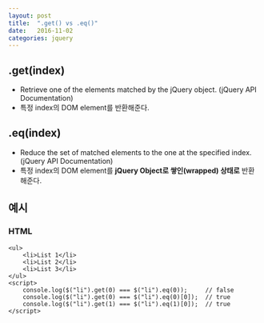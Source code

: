 ```yaml
---
layout: post
title:  ".get() vs .eq()"
date:   2016-11-02
categories: jquery
---
```


## .get(index)
* Retrieve one of the elements matched by the jQuery object. (jQuery API Documentation)
* 특정 index의 DOM element를 반환해준다.

## .eq(index)
* Reduce the set of matched elements to the one at the specified index. (jQuery API Documentation)
* 특정 index의 DOM element를 **jQuery Object로 쌓인(wrapped) 상태로** 반환해준다.

## 예시
### HTML
    <ul>
        <li>List 1</li>
        <li>List 2</li>
        <li>List 3</li>
    </ul>    
    <script>
        console.log($("li").get(0) === $("li").eq(0));     // false
        console.log($("li").get(0) === $("li").eq(0)[0]);  // true
        console.log($("li").get(1) === $("li").eq(1)[0]);  // true
    </script>
